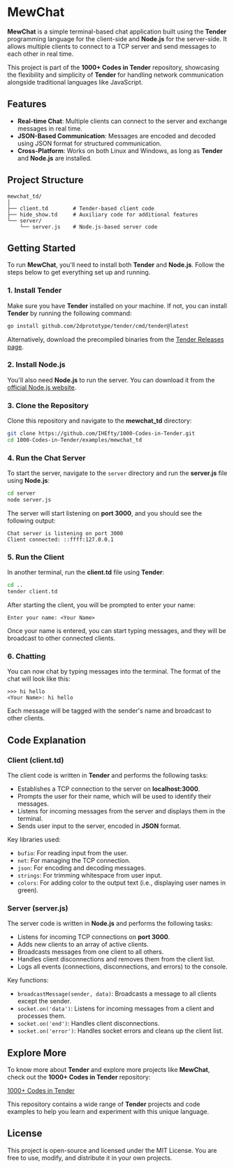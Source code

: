 # MewChat

**MewChat** is a simple terminal-based chat application built using the **Tender** programming language for the client-side and **Node.js** for the server-side. It allows multiple clients to connect to a TCP server and send messages to each other in real time.

This project is part of the **1000+ Codes in Tender** repository, showcasing the flexibility and simplicity of **Tender** for handling network communication alongside traditional languages like JavaScript.

## **Features**

- **Real-time Chat**: Multiple clients can connect to the server and exchange messages in real time.
- **JSON-Based Communication**: Messages are encoded and decoded using JSON format for structured communication.
- **Cross-Platform**: Works on both Linux and Windows, as long as **Tender** and **Node.js** are installed.

## **Project Structure**

```
mewchat_td/
│
├── client.td        # Tender-based client code
├── hide_show.td     # Auxiliary code for additional features
└── server/
    └── server.js    # Node.js-based server code
```

## **Getting Started**

To run **MewChat**, you'll need to install both **Tender** and **Node.js**. Follow the steps below to get everything set up and running.

### **1. Install Tender**

Make sure you have **Tender** installed on your machine. If not, you can install **Tender** by running the following command:

```bash
go install github.com/2dprototype/tender/cmd/tender@latest
```

Alternatively, download the precompiled binaries from the [Tender Releases page](https://github.com/2dprototype/tender/releases).

### **2. Install Node.js**

You'll also need **Node.js** to run the server. You can download it from the [official Node.js website](https://nodejs.org/).

### **3. Clone the Repository**

Clone this repository and navigate to the **mewchat_td** directory:

```bash
git clone https://github.com/IHEfty/1000-Codes-in-Tender.git
cd 1000-Codes-in-Tender/examples/mewchat_td
```

### **4. Run the Chat Server**

To start the server, navigate to the `server` directory and run the **server.js** file using **Node.js**:

```bash
cd server
node server.js
```

The server will start listening on **port 3000**, and you should see the following output:

```
Chat server is listening on port 3000
Client connected: ::ffff:127.0.0.1
```

### **5. Run the Client**

In another terminal, run the **client.td** file using **Tender**:

```bash
cd ..
tender client.td
```

After starting the client, you will be prompted to enter your name:

```
Enter your name: <Your Name>
```

Once your name is entered, you can start typing messages, and they will be broadcast to other connected clients.

### **6. Chatting**

You can now chat by typing messages into the terminal. The format of the chat will look like this:

```
>>> hi hello
<Your Name>: hi hello
```

Each message will be tagged with the sender's name and broadcast to other clients.

## **Code Explanation**

### **Client (client.td)**

The client code is written in **Tender** and performs the following tasks:
- Establishes a TCP connection to the server on **localhost:3000**.
- Prompts the user for their name, which will be used to identify their messages.
- Listens for incoming messages from the server and displays them in the terminal.
- Sends user input to the server, encoded in **JSON** format.

Key libraries used:
- `bufio`: For reading input from the user.
- `net`: For managing the TCP connection.
- `json`: For encoding and decoding messages.
- `strings`: For trimming whitespace from user input.
- `colors`: For adding color to the output text (i.e., displaying user names in green).

### **Server (server.js)**

The server code is written in **Node.js** and performs the following tasks:
- Listens for incoming TCP connections on **port 3000**.
- Adds new clients to an array of active clients.
- Broadcasts messages from one client to all others.
- Handles client disconnections and removes them from the client list.
- Logs all events (connections, disconnections, and errors) to the console.

Key functions:
- `broadcastMessage(sender, data)`: Broadcasts a message to all clients except the sender.
- `socket.on('data')`: Listens for incoming messages from a client and processes them.
- `socket.on('end')`: Handles client disconnections.
- `socket.on('error')`: Handles socket errors and cleans up the client list.

## **Explore More**

To know more about **Tender** and explore more projects like **MewChat**, check out the **1000+ Codes in Tender** repository:

[1000+ Codes in Tender](https://github.com/IHEfty/1000-Codes-in-Tender/)

This repository contains a wide range of **Tender** projects and code examples to help you learn and experiment with this unique language.

## **License**

This project is open-source and licensed under the MIT License. You are free to use, modify, and distribute it in your own projects.
